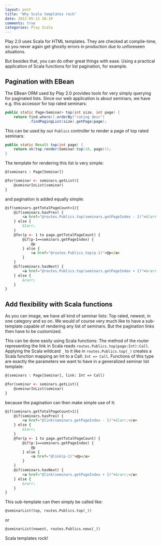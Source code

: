 ```yaml
---
layout: post
title: "Why Scala templates rock"
date: 2012-05-12 18:19
comments: true
categories: Play Scala
---
```

Play 2.0 uses Scala for HTML templates.
They are checked at compile-time, so you never again get ghostly errors in production
due to unforeseen situations.

But besides that, you can do other great things with ease. 
Using a practical application of Scala functions for list pagination, for example. 

<!-- more -->

Pagination with EBean
---------------------

The EBean ORM used by Play 2.0 provides tools for very simply querying for paginated lists.
Since our web application is about seminars, we have e.g. this accessor for top rated seminars:
``` java Seminar.java
public static Page<Seminar> top(int size, int page) {
	return find.where().orderBy("rating desc")
	       .findPagingList(size).getPage(page);
``` 
This can be used by our `Publics` controller to render a page of top rated seminars:
``` java Publics.java
public static Result top(int page) {
	return ok(top.render(Seminar.top(10, page)));
}
```
The template for rendering this list is very simple:
``` html top.scala.html
@(seminars : Page[Seminar])

@for(seminar <- seminars.getList){
	@seminarInList(seminar)
}	
```
and pagination is added equally simple:
``` html seminarList.scala.html
@if(seminars.getTotalPageCount>1){
    @if(seminars.hasPrev) {
        <a href="@routes.Publics.top(seminars.getPageIndex - 1)">&larr;</a>
    } else {
        &larr;
    }
    @for(p <- 1 to page.getTotalPageCount) {
	    @if(p-1==seminars.getPageIndex) {
	        @p
	    } else {
	        <a href="@routes.Publics.top(p-1)">@p</a>
	    }
	}
    @if(seminars.hasNext) {
        <a href="@routes.Publics.top(seminars.getPageIndex + 1)">&rarr;</a>
    } else {
        &rarr;
    }
}	
```

Add flexibility with Scala functions
------------------------------------

As you can image, we have all kind of seminar lists: Top rated, newest, in one category and so on.
We would of course very much like to have a sub-template capable of rendering any list of seminars.
But the pagination links then have to be customized.

This can be done easily using Scala functions:
The method of the router representing the link in Scala reads `routes.Publics.top(page:Int):Call`.
Applying the Scala wildcard `_` to it like in `routes.Publics.top(_)` creates a Scala function
mapping an Int to a Call: `Int => Call`. Functions of this type are exactly the parameters we want to have 
in a generalized seminar list template:
``` html seminarList.scala.html
@(seminars : Page[Seminar], link: Int => Call)

@for(seminar <- seminars.getList){
	@seminarInList(seminar)
}	
```
because the pagination can then make simple use of it:
``` html seminarList.scala.html
@if(seminars.getTotalPageCount>1){
    @if(seminars.hasPrev) {
        <a href="@link(seminars.getPageIndex - 1)">&larr;</a>
    } else {
        &larr;
    }
    @for(p <- 1 to page.getTotalPageCount) {
	    @if(p-1==seminars.getPageIndex) {
	        @p
	    } else {
	        <a href="@link(p-1)">@p</a>
	    }
	}
    @if(seminars.hasNext) {
        <a href="@link(seminars.getPageIndex + 1)">&rarr;</a>
    } else {
        &rarr;
    }
}	
```
This sub-template can then simply be called like:
``` html top.scala.html
@seminarList(top, routes.Publics.top(_))	
```
or
``` html newest.scala.html
@seminarList(newest, routes.Publics.news(_))	
```

Scala templates rock!